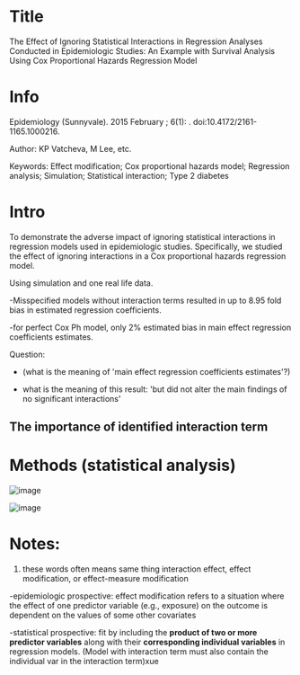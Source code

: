 # Title
The Effect of Ignoring Statistical Interactions in Regression
Analyses Conducted in Epidemiologic Studies: An Example with
Survival Analysis Using Cox Proportional Hazards Regression
Model

# Info

Epidemiology (Sunnyvale). 2015 February ; 6(1): . doi:10.4172/2161-1165.1000216.

Author: KP Vatcheva, M Lee, etc.

Keywords: Effect modification; Cox proportional hazards model; Regression analysis; Simulation; Statistical
interaction; Type 2 diabetes

# Intro

To demonstrate the adverse impact of ignoring statistical interactions in regression
models used in epidemiologic studies. Specifically, we
studied the effect of ignoring interactions in a Cox proportional hazards regression model.

Using simulation and one real life data.

-Misspecified models without interaction terms resulted in up to 8.95 fold bias in estimated regression coefficients.

-for perfect Cox Ph model, only 2% estimated bias in main effect regression coefficients estimates. 

Question:

- (what is the meaning of 'main effect regression coefficients estimates'?)

- what is the meaning of this result: 'but did not alter
the main findings of no significant interactions'

## The importance of identified interaction term



# Methods (statistical analysis)

![image](https://user-images.githubusercontent.com/90790297/162650312-d6b5f4c7-86bc-4790-a457-b30008cb1118.png)

![image](https://user-images.githubusercontent.com/90790297/162650323-6aec9f3c-51be-4eec-96a3-3503398db1d7.png)



# Notes:

1. these words often means same thing
interaction effect, effect modification, or effect-measure modification

-epidemiologic prospective: effect modification refers to a situation where the effect
of one predictor variable (e.g., exposure) on the outcome is dependent on the values of some
other covariates

-statistical prospective: fit by including the **product of two or more predictor variables** along with
their **corresponding individual variables** in regression models. (Model with interaction term must also contain the individual var in the interaction term)xue



